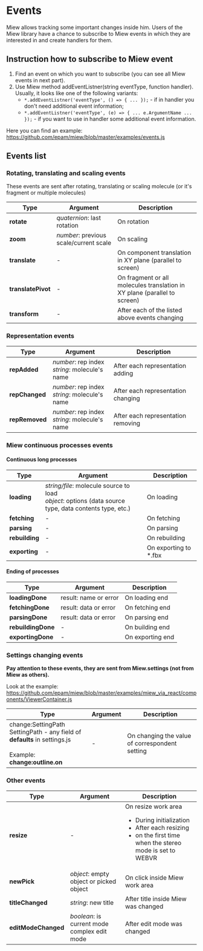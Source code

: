 # Events

Miew allows tracking some important changes inside him.
Users of the Miew library have a chance to subscribe to Miew events in which they are interested in and create handlers for them.

## Instruction how to subscribe to Miew event

  1. Find an event on which you want to subscribe (you can see all Miew events in next part).
  2. Use Miew method addEventListner(string eventType, function handler). Usually, it looks like one of the following variants:
        - `*.addEventListner('eventType', () => { ... });` - if in handler you don't need additional event information;
        - `*.addEventListner('eventType', (e) => { ... e.ArgumentName ... });` - if you want to use in handler some additional event information.

Here you can find an example: https://github.com/epam/miew/blob/master/examples/events.js


## Events list
### Rotating, translating and scaling events
These events are sent after rotating, translating or scaling molecule (or it's fragment or multiple molecules)

Type                    |Argument                               |Description
---                     |---                                    |---
**rotate**              |_quaternion_: last rotation	        |On rotation
**zoom**	            |_number_: previous scale/current scale	|On scaling
**translate**	        |-	                                    |On component translation in XY plane (parallel to screen)
**translatePivot**	    |-	                                    |On fragment or all molecules translation in XY plane (parallel to screen)
**transform**	        |-	                                    |After each of the listed above events changing


### Representation events
Type            |Argument                                                   |Description
---             |---                                                        |---
**repAdded**    |_number_: rep index <br> _string_: molecule's name  |After each representation adding
**repChanged**	|_number_: rep index <br> _string_: molecule's name  |After each representation changing
**repRemoved**	|_number_: rep index <br> _string_: molecule's name  |After each representation removing


### Miew continuous processes events
#### Continuous long processes
Type            |Argument                           |Description
---             |---                                |---
**loading**	    |_string/file_: molecule source to load <br> _object_: options (data source type, data contents type, etc.) |On loading
**fetching**    |-	                                |On fetching
**parsing**	    |-	                                |On parsing
**rebuilding**	|-	                                |On rebuilding
**exporting**	|-	                                |On exporting to *.fbx

#### Ending of processes
Type                |Argument                   |Description
---                 |---                        |---
**loadingDone**	    |result: name or error	    |On loading end
**fetchingDone**	|result: data or error	    |On fetching end
**parsingDone**	    |result: data or error	    |On parsing end
**rebuildingDone**	|-	                        |On building end
**exportingDone**	|-	                        |On exporting end


### Settings changing events
**Pay attention to these events, they are sent from Miew.settings (not from Miew as others).**

Look at the example: https://github.com/epam/miew/blob/master/examples/miew_via_react/components/ViewerContainer.js

Type                                                    |Argument |Description
---                                                     |---      |---
change:SettingPath <br> SettingPath - any field of **defaults** in settings.js <br> <br> Example: **change:outline.on**  |-        |On changing the value of correspondent setting


### Other events
Type                |Argument                                       |Description
---                 |---                                            |---
**resize**	        |-	                                            |On resize work area <br> <ul> <li>During initialization<li>After each resizing<li>on the first time when the stereo mode is set to WEBVR
**newPick**	        |_object_: empty object or picked object	    |On click inside Miew work area
**titleChanged**	|_string_: new title	                        |After title inside Miew was changed
**editModeChanged**	|_boolean_: is current mode complex edit mode	|After edit mode was changed
